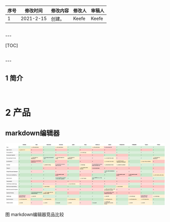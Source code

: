 | 序号  | 修改时间      | 修改内容 | 修改人   | 审稿人   |
| --- | --------- | ---- | ----- | ----- |
| 1   | 2021-2-15 | 创建。  | Keefe | Keefe |

<br>
---

[TOC]

<br>
---

## 1 简介

<br>

# 2 产品

## markdown编辑器

<img title="" src="../../media/software_enginer/product_comparison_makrdown.png" alt="markdown竞品比较" data-align="inline">

图 markdown编辑器竞品比较
